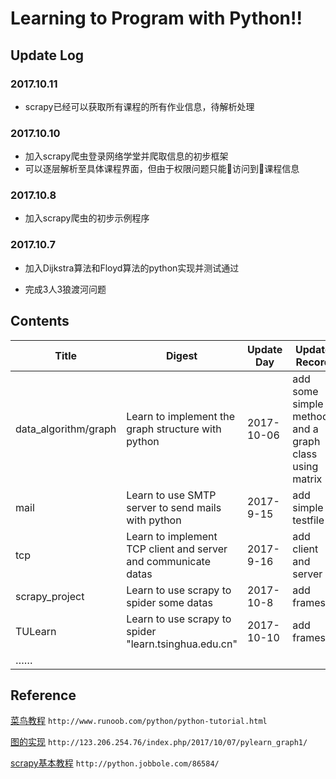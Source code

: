 # Learning to Program with Python!!

## Update Log

### 2017.10.11

* scrapy已经可以获取所有课程的所有作业信息，待解析处理

### 2017.10.10

* 加入scrapy爬虫登录网络学堂并爬取信息的初步框架
* 可以逐层解析至具体课程界面，但由于权限问题只能访问到课程信息

### 2017.10.8

* 加入scrapy爬虫的初步示例程序

### 2017.10.7

* 加入Dijkstra算法和Floyd算法的python实现并测试通过

* 完成3人3狼渡河问题

## Contents

Title|Digest|Update Day|Update Record
|----|----|----|----|
data_algorithm/graph|Learn to implement the graph structure with python|2017-10-06|add some simple methods and a graph class using matrix
mail|Learn to use SMTP server to send mails with python|2017-9-15|add simple testfile
tcp|Learn to implement TCP client and server and communicate datas|2017-9-16|add client and server
scrapy_project|Learn to use scrapy to spider some datas|2017-10-8|add frames
TULearn|Learn to use scrapy to spider "learn.tsinghua.edu.cn"|2017-10-10|add frames
……|


## Reference
[菜鸟教程](http://www.runoob.com/python/python-tutorial.html) `http://www.runoob.com/python/python-tutorial.html`

[图的实现](http://123.206.254.76/index.php/2017/10/07/pylearn_graph1/) `http://123.206.254.76/index.php/2017/10/07/pylearn_graph1/`

[scrapy基本教程](http://python.jobbole.com/86584/)
`http://python.jobbole.com/86584/`